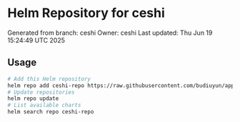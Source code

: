 # Helm Repository for ceshi
Generated from branch: ceshi
Owner: ceshi
Last updated: Thu Jun 19 15:24:49 UTC 2025

## Usage
```bash
# Add this Helm repository
helm repo add ceshi-repo https://raw.githubusercontent.com/budiuyun/appStore/helm-ceshi/
# Update repositories
helm repo update
# List available charts
helm search repo ceshi-repo
```
